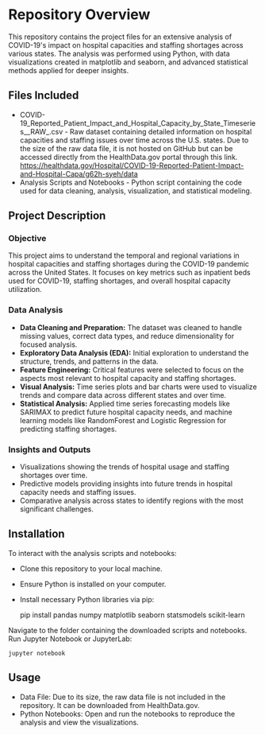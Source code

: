 # **Repository Overview**

This repository contains the project files for an extensive analysis of COVID-19's impact on hospital capacities and staffing shortages across various states. The analysis was performed using Python, with data visualizations created in matplotlib and seaborn, and advanced statistical methods applied for deeper insights.

## **Files Included**

- COVID-19_Reported_Patient_Impact_and_Hospital_Capacity_by_State_Timeseries__RAW_.csv - Raw dataset containing detailed information on hospital capacities and staffing issues over time across the U.S. states. Due to the size of the raw data file, it is not hosted on GitHub but can be accessed directly from the HealthData.gov portal through this link. https://healthdata.gov/Hospital/COVID-19-Reported-Patient-Impact-and-Hospital-Capa/g62h-syeh/data
- Analysis Scripts and Notebooks - Python script containing the code used for data cleaning, analysis, visualization, and statistical modeling.

## **Project Description**
### **Objective**

This project aims to understand the temporal and regional variations in hospital capacities and staffing shortages during the COVID-19 pandemic across the United States. It focuses on key metrics such as inpatient beds used for COVID-19, staffing shortages, and overall hospital capacity utilization.

### **Data Analysis**

- **Data Cleaning and Preparation:** The dataset was cleaned to handle missing values, correct data types, and reduce dimensionality for focused analysis.
- **Exploratory Data Analysis (EDA):** Initial exploration to understand the structure, trends, and patterns in the data.
- **Feature Engineering:** Critical features were selected to focus on the aspects most relevant to hospital capacity and staffing shortages.
- **Visual Analysis:** Time series plots and bar charts were used to visualize trends and compare data across different states and over time.
- **Statistical Analysis:** Applied time series forecasting models like SARIMAX to predict future hospital capacity needs, and machine learning models like RandomForest and Logistic Regression for predicting staffing shortages.

### **Insights and Outputs**

- Visualizations showing the trends of hospital usage and staffing shortages over time.
- Predictive models providing insights into future trends in hospital capacity needs and staffing issues.
- Comparative analysis across states to identify regions with the most significant challenges.

## **Installation**

To interact with the analysis scripts and notebooks:
- Clone this repository to your local machine.
- Ensure Python is installed on your computer.
- Install necessary Python libraries via pip:

    pip install pandas numpy matplotlib seaborn statsmodels scikit-learn

Navigate to the folder containing the downloaded scripts and notebooks.
Run Jupyter Notebook or JupyterLab:

    jupyter notebook

## **Usage**

- Data File: Due to its size, the raw data file is not included in the repository. It can be downloaded from HealthData.gov.
- Python Notebooks: Open and run the notebooks to reproduce the analysis and view the visualizations.
